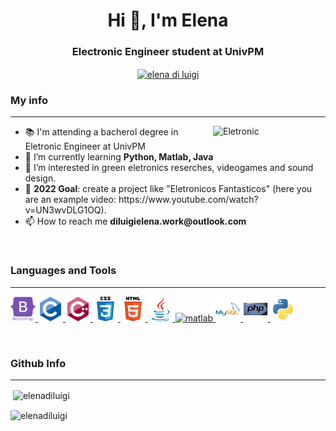 <h1 align="center">Hi 👋, I'm Elena</h1>
<h3 align="center">Electronic Engineer student at UnivPM</h3>


<p align="center">
<a href="https://www.linkedin.com/in/elena-di-luigi-b124b7221/" target="blank"><img align="center" src="https://raw.githubusercontent.com/rahuldkjain/github-profile-readme-generator/master/src/images/icons/Social/linked-in-alt.svg" alt="elena di luigi" height="30" width="40" /></a>
</p>

<h3 align="left">My info</h3>
<hr></hr>
<img align="right" alt="Eletronic" width="180" src="https://i.pinimg.com/originals/4e/a4/c3/4ea4c3b019d1c8f2daeab4288a5ad430.gif">

<ul>
  <li>📚 I'm attending a bacherol degree in Eletronic Engineer at UnivPM</li>
  <li>🌱 I’m currently learning <b>Python, Matlab, Java</b></li>
  <li>👀 I’m interested in green eletronics reserches, videogames and sound design.</li>
  <li>💞️ <b>2022 Goal</b>: create a project like "Eletronicos Fantasticos" (here you are an example video: https://www.youtube.com/watch?v=UN3wvDLG1OQ). </li>
  <li>📫 How to reach me <b>diluigielena.work@outlook.com</b></li>
</ul>
&nbsp&nbsp

<h3 align="left">Languages and Tools</h3>
<hr></hr>
<p align="left"> <a href="https://getbootstrap.com" target="_blank" rel="noreferrer"> <img src="https://raw.githubusercontent.com/devicons/devicon/master/icons/bootstrap/bootstrap-plain-wordmark.svg" alt="bootstrap" width="40" height="40"/> </a> <a href="https://www.cprogramming.com/" target="_blank" rel="noreferrer"> <img src="https://raw.githubusercontent.com/devicons/devicon/master/icons/c/c-original.svg" alt="c" width="40" height="40"/> </a> <a href="https://www.w3schools.com/cpp/" target="_blank" rel="noreferrer"> <img src="https://raw.githubusercontent.com/devicons/devicon/master/icons/cplusplus/cplusplus-original.svg" alt="cplusplus" width="40" height="40"/> </a> <a href="https://www.w3schools.com/css/" target="_blank" rel="noreferrer"> <img src="https://raw.githubusercontent.com/devicons/devicon/master/icons/css3/css3-original-wordmark.svg" alt="css3" width="40" height="40"/> </a> <a href="https://www.w3.org/html/" target="_blank" rel="noreferrer"> <img src="https://raw.githubusercontent.com/devicons/devicon/master/icons/html5/html5-original-wordmark.svg" alt="html5" width="40" height="40"/> </a> <a href="https://www.java.com" target="_blank" rel="noreferrer"> <img src="https://raw.githubusercontent.com/devicons/devicon/master/icons/java/java-original.svg" alt="java" width="40" height="40"/> </a> <a href="https://www.mathworks.com/" target="_blank" rel="noreferrer"> <img src="https://upload.wikimedia.org/wikipedia/commons/2/21/Matlab_Logo.png" alt="matlab" width="40" height="40"/> </a> <a href="https://www.mysql.com/" target="_blank" rel="noreferrer"> <img src="https://raw.githubusercontent.com/devicons/devicon/master/icons/mysql/mysql-original-wordmark.svg" alt="mysql" width="40" height="40"/> </a> <a href="https://www.php.net" target="_blank" rel="noreferrer"> <img src="https://raw.githubusercontent.com/devicons/devicon/master/icons/php/php-original.svg" alt="php" width="40" height="40"/> </a> <a href="https://www.python.org" target="_blank" rel="noreferrer"> <img src="https://raw.githubusercontent.com/devicons/devicon/master/icons/python/python-original.svg" alt="python" width="40" height="40"/> </a> </p>
&nbsp&nbsp

<h3 align="left">Github Info</h3>
<hr></hr>
<p>&nbsp;<img align="center" src="https://github-readme-stats.vercel.app/api?username=elenadiluigi&show_icons=true&locale=en" alt="elenadiluigi" /></p>

<p><img align="center" src="https://github-readme-streak-stats.herokuapp.com/?user=elenadiluigi&" alt="elenadiluigi" /></p>

<!---
ElenaDiLuigi/ElenaDiLuigi is a ✨ special ✨ repository because its `README.md` (this file) appears on your GitHub profile.
You can click the Preview link to take a look at your changes.
--->
